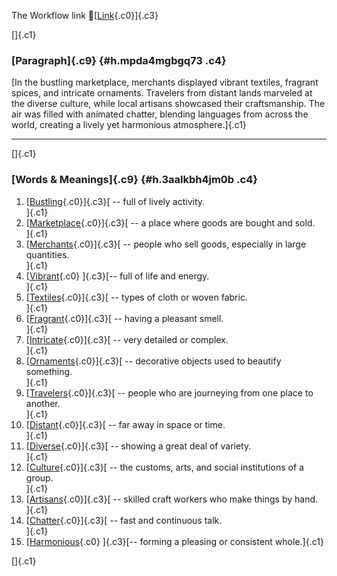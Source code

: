 The Workflow link
👏[[Link](https://www.google.com/url?q=http://www.google.com&sa=D&source=editors&ust=1758342621308828&usg=AOvVaw3rc3QgKUKI_JgTEN-qpTbA){.c0}]{.c3}

[]{.c1}

### [Paragraph]{.c9} {#h.mpda4mgbgq73 .c4}

[In the bustling marketplace, merchants displayed vibrant textiles,
fragrant spices, and intricate ornaments. Travelers from distant lands
marveled at the diverse culture, while local artisans showcased their
craftsmanship. The air was filled with animated chatter, blending
languages from across the world, creating a lively yet harmonious
atmosphere.]{.c1}

------------------------------------------------------------------------

[]{.c1}

### [Words & Meanings]{.c9} {#h.3aalkbh4jm0b .c4}

1.  [[Bustling](https://www.google.com/url?q=http://www.google.com&sa=D&source=editors&ust=1758342621310496&usg=AOvVaw1faW5ZgIjLelPD8TouDI12){.c0}]{.c3}[ --
    full of lively activity.\
    ]{.c1}
2.  [[Marketplace](https://www.google.com/url?q=http://www.google.com&sa=D&source=editors&ust=1758342621310793&usg=AOvVaw0y-MsgouC0rIOcNtv7Ibkp){.c0}]{.c3}[ --
    a place where goods are bought and sold.\
    ]{.c1}
3.  [[Merchants](https://www.google.com/url?q=http://www.google.com&sa=D&source=editors&ust=1758342621311093&usg=AOvVaw38gBsp5joqLuuz1-yUqtoV){.c0}]{.c3}[ --
    people who sell goods, especially in large quantities.\
    ]{.c1}
4.  [[Vibrant](https://www.google.com/url?q=http://www.google.com&sa=D&source=editors&ust=1758342621311538&usg=AOvVaw2o_bQPsufQjEMeSGxL3Q7_){.c0}
    ]{.c3}[-- full of life and energy.\
    ]{.c1}
5.  [[Textiles](https://www.google.com/url?q=http://www.google.com&sa=D&source=editors&ust=1758342621311901&usg=AOvVaw3xxTfaLUcv3dHQGNBneyl7){.c0}]{.c3}[ --
    types of cloth or woven fabric.\
    ]{.c1}
6.  [[Fragrant](https://www.google.com/url?q=http://www.google.com&sa=D&source=editors&ust=1758342621312180&usg=AOvVaw1Rw4zYiOJL_MYe38psLI5Z){.c0}]{.c3}[ --
    having a pleasant smell.\
    ]{.c1}
7.  [[Intricate](https://www.google.com/url?q=http://www.google.com&sa=D&source=editors&ust=1758342621312472&usg=AOvVaw3-errPLK9fDBPNe5CPx2eY){.c0}]{.c3}[ --
    very detailed or complex.\
    ]{.c1}
8.  [[Ornaments](https://www.google.com/url?q=http://www.google.com&sa=D&source=editors&ust=1758342621312727&usg=AOvVaw3jbYEtWEIWk1RnPu5lq2NO){.c0}]{.c3}[ --
    decorative objects used to beautify something.\
    ]{.c1}
9.  [[Travelers](https://www.google.com/url?q=http://www.google.com&sa=D&source=editors&ust=1758342621313241&usg=AOvVaw1gu_em6q2kiLqTnQpU1_5U){.c0}]{.c3}[ --
    people who are journeying from one place to another.\
    ]{.c1}
10. [[Distant](https://www.google.com/url?q=http://www.google.com&sa=D&source=editors&ust=1758342621313579&usg=AOvVaw2DXsQjMEkSwJt4hrVhdRHg){.c0}]{.c3}[ --
    far away in space or time.\
    ]{.c1}
11. [[Diverse](https://www.google.com/url?q=http://www.google.com&sa=D&source=editors&ust=1758342621313855&usg=AOvVaw2J0edvNfdT66L8UXd0Km14){.c0}]{.c3}[ --
    showing a great deal of variety.\
    ]{.c1}
12. [[Culture](https://www.google.com/url?q=http://www.google.com&sa=D&source=editors&ust=1758342621314138&usg=AOvVaw1SaKJpP4e0gG5zeiYTRXRu){.c0}]{.c3}[ --
    the customs, arts, and social institutions of a group.\
    ]{.c1}
13. [[Artisans](https://www.google.com/url?q=http://www.google.com&sa=D&source=editors&ust=1758342621314541&usg=AOvVaw3mZ16OdeQSjiPekDviGPiP){.c0}]{.c3}[ --
    skilled craft workers who make things by hand.\
    ]{.c1}
14. [[Chatter](https://www.google.com/url?q=http://www.google.com&sa=D&source=editors&ust=1758342621314811&usg=AOvVaw0l9-gAI58dZTa2vvMnirLc){.c0}]{.c3}[ --
    fast and continuous talk.\
    ]{.c1}
15. [[Harmonious](https://www.google.com/url?q=http://www.google.com&sa=D&source=editors&ust=1758342621315026&usg=AOvVaw3kYuEBybWn5AweTGi2cTK5){.c0}
    ]{.c3}[-- forming a pleasing or consistent whole.]{.c1}

[]{.c1}
